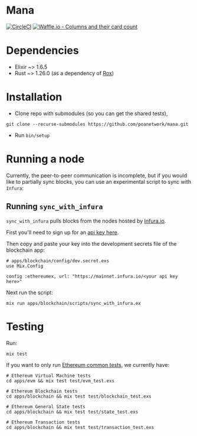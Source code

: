 # Mana

[![CircleCI](https://circleci.com/gh/poanetwork/mana/tree/master.svg?style=svg)](https://circleci.com/gh/poanetwork/mana/tree/master) [![Waffle.io - Columns and their card count](https://badge.waffle.io/poanetwork/mana.svg?columns=all)](https://waffle.io/poanetwork/mana)

# Dependencies

 * Elixir ~> 1.6.5
 * Rust ~> 1.26.0 (as a dependency of [Rox](https://github.com/urbint/rox))

# Installation

* Clone repo with submodules (so you can get the shared tests),

```
git clone --recurse-submodules https://github.com/poanetwork/mana.git
```

* Run `bin/setup`

# Running a node

Currently, the peer-to-peer communication is incomplete, but if you would like
to partially sync blocks, you can use an experimental script to sync with
`Infura`:

## Running `sync_with_infura`

`sync_with_infura` pulls blocks from the nodes hosted by
[Infura.io](https://infura.io/).

First you'll need to sign up for an [api key here](https://infura.io/register).

Then copy and paste your key into the development secrets file of the blockchain
app:

```
# apps/blockchain/config/dev.secret.exs
use Mix.Config

config :ethereumex, url: "https://mainnet.infura.io/<your api key here>"
```

Next run the script:

```
mix run apps/blockchain/scripts/sync_with_infura.ex
```

# Testing

Run:

```
mix test
```

If you want to only run [Ethereum common
tests](https://github.com/ethereum/tests), we currently have:

```
# Ethereum Virtual Machine tests
cd apps/evm && mix test test/evm_test.exs

# Ethereum Blockchain tests
cd apps/blockchain && mix test test/blockchain_test.exs

# Ethereum General State tests
cd apps/blockchain && mix test test/state_test.exs

# Ethereum Transaction tests
cd apps/blockchain && mix test test/transaction_test.exs
```
